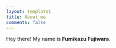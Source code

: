 ```yaml
---
layout: template1
title: About me
comments: false
---
```


Hey there! My name is **Fumikazu Fujiwara**.
